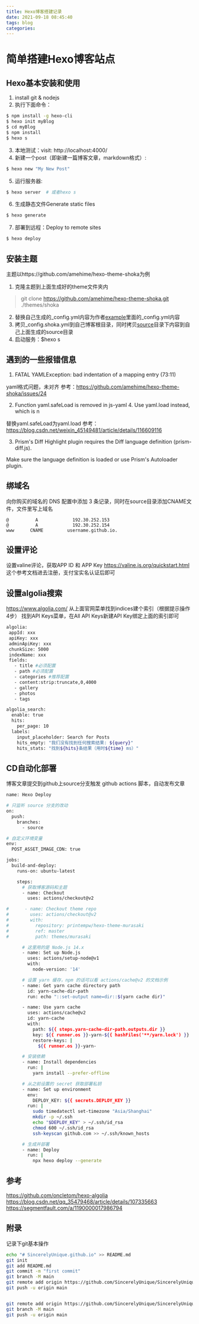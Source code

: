 ```yaml
---
title: Hexo博客搭建记录
date: 2021-09-18 08:45:40
tags: blog
categories: 
---
```


# 简单搭建Hexo博客站点

## Hexo基本安装和使用

1. install git & nodejs
2. 执行下面命令：
```bash
$ npm install -g hexo-cli
$ hexo init myBlog
$ cd myBlog
$ npm install
$ hexo s
```
3. 本地测试：visit: http://localhost:4000/
4. 新建一个post（即新建一篇博客文章，markdown格式）: 
```bash
$ hexo new "My New Post"
```
5. 运行服务器: 
```bash
$ hexo server  # 或者hexo s
```
6. 生成静态文件Generate static files
```bash
$ hexo generate
```
7. 部署到远程：Deploy to remote sites
```bash
$ hexo deploy
```

## 安装主题

主题以https://github.com/amehime/hexo-theme-shoka为例
1. 克隆主题到上面生成好的theme文件夹内
> git clone https://github.com/amehime/hexo-theme-shoka.git ./themes/shoka
2. 替换自己生成的_config.yml内容为作者[example](https://github.com/amehime/hexo-theme-shoka/tree/master/example)里面的_config.yml内容
3. 拷贝_config.shoka.yml到自己博客根目录，同时拷贝[source](https://github.com/amehime/hexo-theme-shoka/tree/master/example/source)目录下内容到自己上面生成的source目录
4. 启动服务：$hexo s

## 遇到的一些报错信息

1. FATAL YAMLException: bad indentation of a mapping entry (73:11)

yaml格式问题，未对齐
参考：https://github.com/amehime/hexo-theme-shoka/issues/24

2. Function yaml.safeLoad is removed in js-yaml 4. Use yaml.load instead, which is n

替换yaml.safeLoad为yaml.load
参考：https://blog.csdn.net/weixin_45149481/article/details/116609116

3. Prism's Diff Highlight plugin requires the Diff language definition (prism-diff.js).

Make sure the language definition is loaded or use Prism's Autoloader plugin.


## 绑域名
向你购买的域名的 DNS 配置中添加 3 条记录，同时在source目录添加CNAME文件，文件里写上域名
```
@          A             192.30.252.153
@          A             192.30.252.154
www      CNAME         username.github.io.
```

## 设置评论

设置valine评论，获取APP ID 和 APP Key
https://valine.js.org/quickstart.html
这个参考文档进去注册，支付宝实名认证后即可

## 设置algolia搜索

https://www.algolia.com/
从上面官网菜单找到indices建个索引（根据提示操作4步）
找到API Keys菜单，在All API Keys新建API Key绑定上面的索引即可

```bash
algolia:
 appId: xxx
 apiKey: xxx
 adminApiKey: xxx
 chunkSize: 5000
 indexName: xxx
 fields:
   - title #必须配置
   - path #必须配置
   - categories #推荐配置
   - content:strip:truncate,0,4000
   - gallery
   - photos
   - tags

algolia_search:
  enable: true
  hits:
    per_page: 10
  labels:
    input_placeholder: Search for Posts
    hits_empty: "我们没有找到任何搜索结果: ${query}"
    hits_stats: "找到${hits}条结果（用时${time} ms）"
```

## CD自动化部署

博客文章提交到github上source分支触发 github actions 脚本，自动发布文章

```bash
name: Hexo Deploy

# 只监听 source 分支的改动
on:
  push:
    branches:
      - source

# 自定义环境变量
env:
  POST_ASSET_IMAGE_CDN: true

jobs:
  build-and-deploy:
    runs-on: ubuntu-latest

    steps:
      # 获取博客源码和主题
      - name: Checkout
        uses: actions/checkout@v2

#      - name: Checkout theme repo
#        uses: actions/checkout@v2
#        with:
#          repository: printempw/hexo-theme-murasaki
#          ref: master
#          path: themes/murasaki

      # 这里用的是 Node.js 14.x
      - name: Set up Node.js
        uses: actions/setup-node@v1
        with:
          node-version: '14'

      # 设置 yarn 缓存，npm 的话可以看 actions/cache@v2 的文档示例
      - name: Get yarn cache directory path
        id: yarn-cache-dir-path
        run: echo "::set-output name=dir::$(yarn cache dir)"

      - name: Use yarn cache
        uses: actions/cache@v2
        id: yarn-cache
        with:
          path: ${{ steps.yarn-cache-dir-path.outputs.dir }}
          key: ${{ runner.os }}-yarn-${{ hashFiles('**/yarn.lock') }}
          restore-keys: |
            ${{ runner.os }}-yarn-

      # 安装依赖
      - name: Install dependencies
        run: |
          yarn install --prefer-offline

      # 从之前设置的 secret 获取部署私钥
      - name: Set up environment
        env:
          DEPLOY_KEY: ${{ secrets.DEPLOY_KEY }}
        run: |
          sudo timedatectl set-timezone "Asia/Shanghai"
          mkdir -p ~/.ssh
          echo "$DEPLOY_KEY" > ~/.ssh/id_rsa
          chmod 600 ~/.ssh/id_rsa
          ssh-keyscan github.com >> ~/.ssh/known_hosts

      # 生成并部署
      - name: Deploy
        run: |
          npx hexo deploy --generate
```

## 参考

https://github.com/oncletom/hexo-algolia
https://blog.csdn.net/qq_35479468/article/details/107335663
https://segmentfault.com/a/1190000017986794

## 附录

记录下git基本操作

```bash
echo "# SincerelyUnique.github.io" >> README.md
git init
git add README.md
git commit -m "first commit"
git branch -M main
git remote add origin https://github.com/SincerelyUnique/SincerelyUnique.github.io.git
git push -u origin main


git remote add origin https://github.com/SincerelyUnique/SincerelyUnique.github.io.git
git branch -M main
git push -u origin main
```
